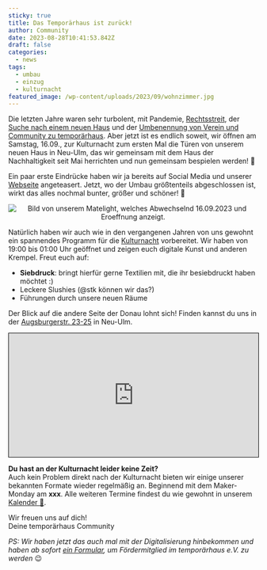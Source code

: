 ```yaml
---
sticky: true
title: Das Temporärhaus ist zurück!
author: Community
date: 2023-08-28T10:41:53.842Z
draft: false
categories:
  - news
tags:
  - umbau
  - einzug
  - kulturnacht
featured_image: /wp-content/uploads/2023/09/wohnzimmer.jpg
---
```


Die letzten Jahre waren sehr turbolent, mit Pandemie, [Rechtsstreit](/urteil-im-markenrechtsstreit/), der [Suche nach einem neuen Haus](/das-verschw%C3%B6rhaus-ist-ausgezogen-die-r%C3%A4ume-am-weinhof-sind-nun-leer/) und der [Umbenennung von Verein und Community zu temporärhaus](/stellungnahme-und-ausblick-zum-urteil-im-markenrechtsstreit/). Aber jetzt ist es endlich soweit, wir öffnen am Samstag, 16.09., zur Kulturnacht zum ersten Mal die Türen von unserem neuen Haus in Neu-Ulm, das wir gemeinsam mit dem Haus der Nachhaltigkeit seit Mai herrichten und nun gemeinsam bespielen werden! 🥳

Ein paar erste Eindrücke haben wir ja bereits auf Social Media und unserer [Webseite](/der-umbau-geht-voran--und-du-kannst-uns-helfen/) angeteasert. Jetzt, wo der Umbau größtenteils abgeschlossen ist, wirkt das alles nochmal bunter, größer und schöner! 🤩

<div style="text-align: center;">
<img src="/wp-content/uploads/2023/09/eroeffnung.gif" alt="Bild von unserem Matelight, welches Abwechselnd 16.09.2023 und Eroeffnung anzeigt.">
</div>

Natürlich haben wir auch wie in den vergangenen Jahren von uns gewohnt ein spannendes Programm für die [Kulturnacht](https://www.kulturnacht-ulm.de/web/kulturnacht/besucher/programm/programmdetail.php?id=2084) vorbereitet.
Wir haben von 19:00 bis 01:00 Uhr geöffnet und zeigen euch digitale Kunst und anderen Krempel.
Freut euch auf:

 * **Siebdruck**: bringt hierfür gerne Textilien mit, die ihr besiebdruckt haben möchtet :)
 * Leckere Slushies (@stk können wir das?)
 * Führungen durch unsere neuen Räume

Der Blick auf die andere Seite der Donau lohnt sich! Finden kannst du uns in der [Augsburgerstr. 23-25](https://www.openstreetmap.org/node/10889781438) in Neu-Ulm.

<iframe width="100%" height="250" src="https://www.openstreetmap.org/export/embed.html?bbox=10.000559868549248%2C48.395623074583305%2C10.003529073928734%2C48.39714575728419&amp;layer=mapnik&amp;marker=48.39638442163035%2C10.00204447123906" style="border: 1px solid black"></iframe>

**Du hast an der Kulturnacht leider keine Zeit?**<br>
Auch kein Problem direkt nach der Kulturnacht bieten wir einige unserer bekannten Formate wieder regelmäßig an. Beginnend mit dem Maker-Monday am **xxx**. Alle weiteren Termine findest du wie gewohnt in unserem [Kalender 📅](/termine-und-oeffnungszeiten/).


Wir freuen uns auf dich!<br>
Deine temporärhaus Community

*PS: Wir haben jetzt das auch mal mit der Digitalisierung hinbekommen und haben ab sofort [ein Formular](/verein/), um Fördermitglied im temporärhaus e.V. zu werden* 😉

